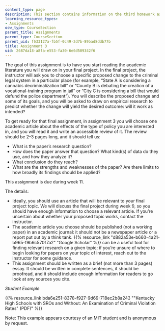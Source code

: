```yaml
---
content_type: page
description: This section contains information on the third homework assignment.
learning_resource_types:
- Assignments
ocw_type: CourseSection
parent_title: Assignments
parent_type: CourseSection
parent_uid: f633127a-fb5f-0c49-2d7b-89bad8ddb77b
title: Assignment 3
uid: 2687da18-a8fa-e553-fa30-6e6d509342f6
---
```


The goal of this assignment is to have you start reading the academic literature you will draw on in your final project. In the final project, the instructor will ask you to choose a specific proposed change to the criminal legal system in a particular place (for example, “State A is considering a cannabis decriminalization bill” or “County B is debating the creation of a vocational-training program in jail” or “City C is considering a bill that would defund the police department”). You will describe the proposed change and some of its goals, and you will be asked to draw on empirical research to predict whether the change will yield the desired outcome: will it work as intended? 

To get ready for that final assignment, in assignment 3 you will choose one academic article about the effects of the type of policy you are interested in, and you will read it and write an accessible review of it. The review should be 2–3 pages long, and it should tell us:

*   What is the paper’s research question?
*   How does the paper answer that question? What kind(s) of data do they use, and how they analyze it?
*   What conclusion do they reach?
*   What are the strengths and weaknesses of the paper? Are there limits to how broadly its findings should be applied?

This assignment is due during week 11.

The details:

*   Ideally, you should use an article that will be relevant to your final project topic. We will discuss the final project during week 9, so you should have enough information to choose a relevant article. If you’re uncertain about whether your proposed topic works, contact the instructor.
*   The academic article you choose should be published (not a working paper) in an academic journal: it should not be a newspaper article or a report put out by a think tank. {{% resource_link "d882a53e-b660-4a21-b965-f9b6c57017a2" "Google Scholar" %}} can be a useful tool for finding relevant research on a given topic; if you’re unsure of where to begin looking for papers on your topic of interest, reach out to the instructor for some guidance.
*   This assignment should be written as a brief (not more than 3 pages) essay. It should be written in complete sentences, it should be proofread, and it should include enough information for readers to go look at any sources you cite.

_Student Example_

{{% resource_link bda6e251-8378-f927-9d69-718ec2b8a243 "\"Kentucky High Schools with SROs and Without: An Examination of Criminal Violation Rates\" (PDF)" %}}

Note: This example appears courtesy of an MIT student and is anonymous by request.